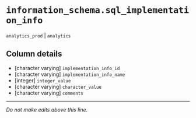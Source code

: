 # `information_schema.sql_implementation_info`
`analytics_prod` | `analytics`

## Column details
* [character varying] `implementation_info_id`
* [character varying] `implementation_info_name`
* [integer]   `integer_value`
* [character varying] `character_value`
* [character varying] `comments`

-------------------------------------------------------------------------------
*Do not make edits above this line.*
